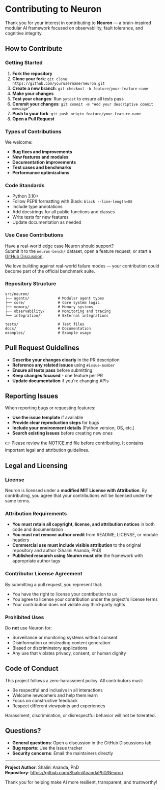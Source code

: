 # Contributing to Neuron

Thank you for your interest in contributing to **Neuron** — a brain-inspired modular AI framework focused on observability, fault tolerance, and cognitive integrity.

## How to Contribute

### Getting Started

1. **Fork the repository**
2. **Clone your fork**: `git clone https://github.com/yourusername/neuron.git`
3. **Create a new branch**: `git checkout -b feature/your-feature-name`
4. **Make your changes**
5. **Test your changes**: Run `pytest` to ensure all tests pass
6. **Commit your changes**: `git commit -m "Add your descriptive commit message"`
7. **Push to your fork**: `git push origin feature/your-feature-name`
8. **Open a Pull Request**

### Types of Contributions

We welcome:

- **Bug fixes and improvements**
- **New features and modules**
- **Documentation improvements**
- **Test cases and benchmarks**
- **Performance optimizations**

### Code Standards

- Python 3.10+
- Follow PEP8 formatting with Black: `black --line-length=88`
- Include type annotations
- Add docstrings for all public functions and classes
- Write tests for new features
- Update documentation as needed

### Use Case Contributions

Have a real-world edge case Neuron should support?  
Submit it to the `neuron-bench/` dataset, open a feature request, or start a [GitHub Discussion](https://github.com/ShaliniAnandaPhD/Neuron/discussions).  

We love building against real-world failure modes — your contribution could become part of the official benchmark suite.



### Repository Structure

```
src/neuron/
├── agents/             # Modular agent types
├── core/               # Core system logic
├── memory/             # Memory systems
├── observability/      # Monitoring and tracing
└── integration/        # External integrations

tests/                  # Test files
docs/                   # Documentation
examples/               # Example usage
```

## Pull Request Guidelines

- **Describe your changes clearly** in the PR description
- **Reference any related issues** using `#issue-number`
- **Ensure all tests pass** before submitting
- **Keep changes focused** - one feature per PR
- **Update documentation** if you're changing APIs

## Reporting Issues

When reporting bugs or requesting features:

- **Use the issue template** if available
- **Provide clear reproduction steps** for bugs
- **Include your environment details** (Python version, OS, etc.)
- **Search existing issues** before creating new ones

👉 Please review the [NOTICE.md](NOTICE.md) file before contributing. It contains important legal and attribution guidelines.


## Legal and Licensing

### License

Neuron is licensed under a **modified MIT License with Attribution**. By contributing, you agree that your contributions will be licensed under the same terms.

### Attribution Requirements

- **You must retain all copyright, license, and attribution notices** in both code and documentation
- **You must not remove author credit** from README, LICENSE, or module headers
- **Commercial use must include visible attribution** to the original repository and author (Shalini Ananda, PhD)
- **Published research using Neuron must cite** the framework with appropriate author tags

### Contributor License Agreement

By submitting a pull request, you represent that:

- You have the right to license your contribution to us
- You agree to license your contribution under the project's license terms
- Your contribution does not violate any third-party rights

### Prohibited Uses

Do **not** use Neuron for:
- Surveillance or monitoring systems without consent
- Disinformation or misleading content generation
- Biased or discriminatory applications
- Any use that violates privacy, consent, or human dignity

## Code of Conduct

This project follows a zero-harassment policy. All contributors must:

- Be respectful and inclusive in all interactions
- Welcome newcomers and help them learn
- Focus on constructive feedback
- Respect different viewpoints and experiences

Harassment, discrimination, or disrespectful behavior will not be tolerated.

## Questions?

- **General questions**: Open a discussion in the GitHub Discussions tab
- **Bug reports**: Use the issue tracker
- **Security concerns**: Email the maintainers directly

---

**Project Author**: Shalini Ananda, PhD  
**Repository**: https://github.com/ShaliniAnandaPhD/Neuron

Thank you for helping make AI more resilient, transparent, and trustworthy!
